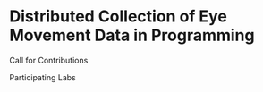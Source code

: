 # Distributed Collection of Eye Movement Data in Programming
Call for Contributions

Participating Labs